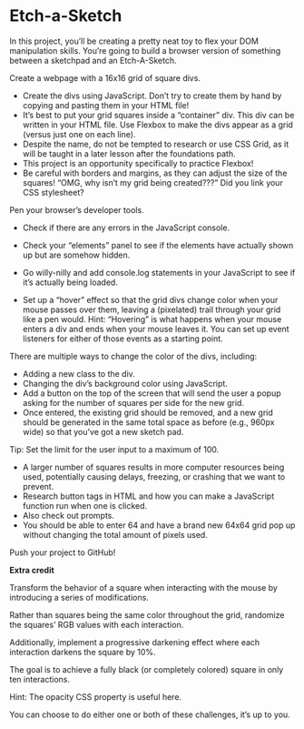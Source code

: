 # Etch-a-Sketch

In this project, you’ll be creating a pretty neat toy to flex your DOM manipulation skills. 
You’re going to build a browser version of something between a sketchpad and an Etch-A-Sketch.

Create a webpage with a 16x16 grid of square divs.
-  Create the divs using JavaScript. Don’t try to create them by hand by copying and pasting them in your HTML file!
-  It’s best to put your grid squares inside a “container” div. This div can be written in your HTML file.
  Use Flexbox to make the divs appear as a grid (versus just one on each line).
-  Despite the name, do not be tempted to research or use CSS Grid, as it will be taught in a later lesson after the foundations path.
-  This project is an opportunity specifically to practice Flexbox!
-  Be careful with borders and margins, as they can adjust the size of the squares!
“OMG, why isn’t my grid being created???”
Did you link your CSS stylesheet?

Pen your browser’s developer tools.
-  Check if there are any errors in the JavaScript console.
-  Check your “elements” panel to see if the elements have actually shown up but are somehow hidden.
-  Go willy-nilly and add console.log statements in your JavaScript to see if it’s actually being loaded.

-  Set up a “hover” effect so that the grid divs change color when your mouse passes over them, leaving a (pixelated) trail through your grid like a pen would.
   Hint: “Hovering” is what happens when your mouse enters a div and ends when your mouse leaves it.
   You can set up event listeners for either of those events as a starting point.

There are multiple ways to change the color of the divs, including:
-  Adding a new class to the div.
-  Changing the div’s background color using JavaScript.
-  Add a button on the top of the screen that will send the user a popup asking for the number of squares per side for the new grid.
-  Once entered, the existing grid should be removed, and a new grid should be generated in the same total space as before (e.g., 960px wide) so that you’ve got a new sketch pad.

Tip: Set the limit for the user input to a maximum of 100. 
-  A larger number of squares results in more computer resources being used, potentially causing delays, freezing, or crashing that we want to prevent.
-  Research button tags in HTML and how you can make a JavaScript function run when one is clicked.
-  Also check out prompts.
-  You should be able to enter 64 and have a brand new 64x64 grid pop up without changing the total amount of pixels used.

Push your project to GitHub!


**Extra credit**


Transform the behavior of a square when interacting with the mouse by introducing a series of modifications.

Rather than squares being the same color throughout the grid, randomize the squares’ RGB values with each interaction.

Additionally, implement a progressive darkening effect where each interaction darkens the square by 10%. 

The goal is to achieve a fully black (or completely colored) square in only ten interactions.

Hint: The opacity CSS property is useful here. 

You can choose to do either one or both of these challenges, it’s up to you.
